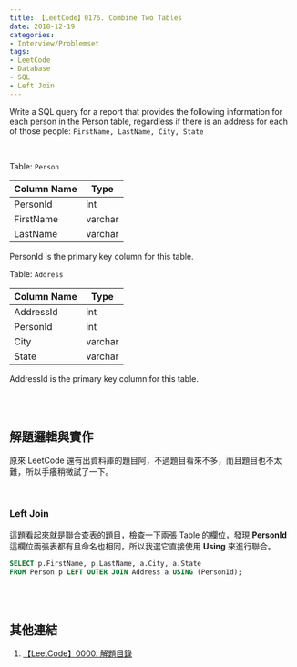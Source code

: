 ```yaml
---
title: 【LeetCode】0175. Combine Two Tables
date: 2018-12-19
categories:
- Interview/Problemset
tags:
- LeetCode
- Database
- SQL
- Left Join
--- 
```


Write a SQL query for a report that provides the following information for each person in the Person table, regardless if there is an address for each of those people:
`FirstName, LastName, City, State`

<!--more-->
<br>

Table:  `Person`

| Column Name | Type     |
|----------------- |--------- |
| PersonId     | int     |
| FirstName       | varchar  |
| LastName        | varchar  |

PersonId is the primary key column for this table.
<br>

Table:  `Address`

| Column Name | Type     |
|----------------- |--------- |
| AddressId        | int          |
| PersonId          | int          |
| City                  | varchar  |
| State                | varchar  |

AddressId is the primary key column for this table.


<br><br>
## 解題邏輯與實作
原來 LeetCode 還有出資料庫的題目阿，不過題目看來不多，而且題目也不太難，所以手癢稍微試了一下。

<br>

### Left Join
這題看起來就是聯合查表的題目，檢查一下兩張 Table 的欄位，發現 **PersonId** 這欄位兩張表都有且命名也相同，所以我選它直接使用 **Using** 來進行聯合。

```sql
SELECT p.FirstName, p.LastName, a.City, a.State 
FROM Person p LEFT OUTER JOIN Address a USING (PersonId);
```
<br><br>

## 其他連結
1. [【LeetCode】0000. 解題目錄](/interview/problemset/2018/12/19/LeetCode-0000-Contents/)
